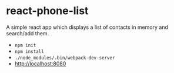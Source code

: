 # react-phone-list
A simple react app which displays a list of contacts in memory and search/add them.
* ```npm init```
* ```npm install```
* ```./node_modules/.bin/webpack-dev-server```
* <http://localhost:8080>
